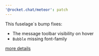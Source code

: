 ```yaml
---
'@rocket.chat/meteor': patch
---
```


This fuselage`s bump fixes: 
- The message toolbar visibility on hover
- `Bubble` missing font-family

[more details](https://github.com/RocketChat/fuselage/releases/tag/%40rocket.chat%2Ffuselage%400.53.7)
